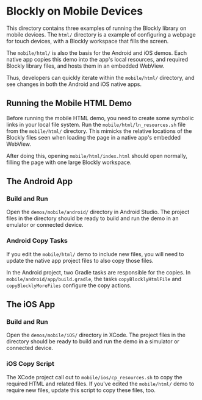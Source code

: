 # Blockly on Mobile Devices

This directory contains three examples of running the Blockly library on mobile
devices. The `html/` directory is a example of configuring a webpage for touch
devices, with a Blockly workspace that fills the screen.

The `mobile/html/` is also the basis for the Android and iOS demos. Each native
app copies this demo into the app's local resources, and required Blockly
library files, and hosts them in an embedded WebView.

Thus, developers can quickly iterate within the `mobile/html/` directory, and
see changes in both the Android and iOS native apps.

## Running the Mobile HTML Demo

Before running the mobile HTML demo, you need to create some symbolic links
in your local file system. Run the `mobile/html/ln_resources.sh` file from
the `mobile/html/` directory.  This mimicks the relative locations of the
Blockly files seen when loading the page in a native app's embedded WebView.

After doing this, opening `mobile/html/index.html` should open normally,
filling the page with one large Blockly workspace.

## The Android App

### Build and Run

Open the `demos/mobile/android/` directory in Android Studio. The project
files in the directory should be ready to build and run the demo in an emulator
or connected device.

### Android Copy Tasks

If you edit the `mobile/html/` demo to include new files, you will need to
update the native app project files to also copy those files.

In the Android project, two Gradle tasks are responsible for the copies.
In `mobile/android/app/build.gradle`, the tasks `copyBlocklyHtmlFile` and
`copyBlocklyMoreFiles` configure the copy actions.

## The iOS App

### Build and Run

Open the `demos/mobile/iOS/` directory in XCode. The project files in the
directory should be ready to build and run the demo in a simulator or connected
device.

### iOS Copy Script

The XCode project call out to `mobile/ios/cp_resources.sh` to copy the required
HTML and related files. If you've edited the `mobile/html/` demo to require new
files, update this script to copy these files, too.
